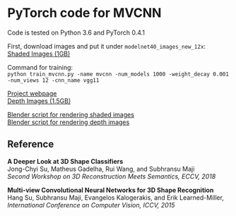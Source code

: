 # PyTorch code for MVCNN  
Code is tested on Python 3.6 and PyTorch 0.4.1

First, download images and put it under ```modelnet40_images_new_12x```:  
[Shaded Images (1GB)](http://supermoe.cs.umass.edu/shape_recog/shaded_images.tar.gz)  

Command for training:  
```python train_mvcnn.py -name mvcnn -num_models 1000 -weight_decay 0.001 -num_views 12 -cnn_name vgg11```

  
  

[Project webpage](https://people.cs.umass.edu/~jcsu/papers/shape_recog/)  
[Depth Images (1.5GB)](http://supermoe.cs.umass.edu/shape_recog/depth_images.tar.gz)  

[Blender script for rendering shaded images](http://people.cs.umass.edu/~jcsu/papers/shape_recog/render_shaded_black_bg.blend)  
[Blender script for rendering depth images](http://people.cs.umass.edu/~jcsu/papers/shape_recog/render_depth.blend)  

## Reference
**A Deeper Look at 3D Shape Classifiers**  
Jong-Chyi Su, Matheus Gadelha, Rui Wang, and Subhransu Maji  
*Second Workshop on 3D Reconstruction Meets Semantics, ECCV, 2018*

**Multi-view Convolutional Neural Networks for 3D Shape Recognition**  
Hang Su, Subhransu Maji, Evangelos Kalogerakis, and Erik Learned-Miller,  
*International Conference on Computer Vision, ICCV, 2015*
